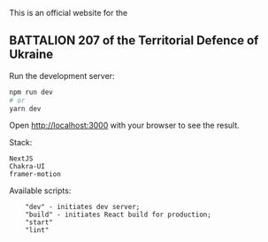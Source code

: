 This is an official website for the 

## BATTALION 207 of the Territorial Defence of Ukraine

Run the development server:

```bash
npm run dev
# or
yarn dev
```

Open [http://localhost:3000](http://localhost:3000) with your browser to see the result.

Stack:
```$xslt
NextJS
Chakra-UI
framer-motion
```


Available scripts: 
```$xslt
    "dev" - initiates dev server;
    "build" - initiates React build for production;
    "start"
    "lint"
```